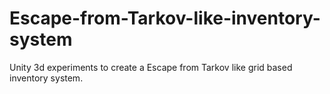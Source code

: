 # Escape-from-Tarkov-like-inventory-system
Unity 3d experiments to create a Escape from Tarkov like grid based inventory system.

